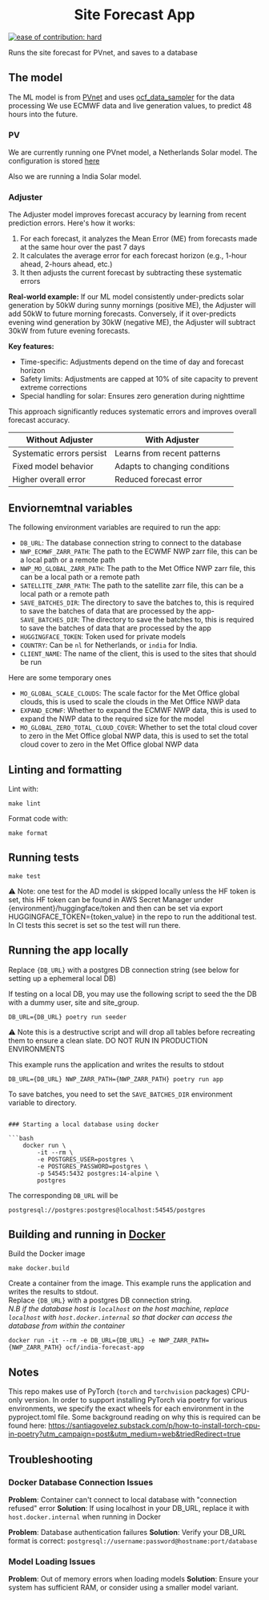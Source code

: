 <h1 align="center">Site Forecast App </h1>


[![ease of contribution: hard](https://img.shields.io/badge/ease%20of%20contribution:%20hard-bb2629)](https://github.com/openclimatefix/ocf-meta-repo?tab=readme-ov-file#how-easy-is-it-to-get-involved)

Runs the site forecast for PVnet, and saves to a database

## The model

The ML model is from [PVnet](https://github.com/openclimatefix/PVNet) and uses [ocf_data_sampler](https://github.com/openclimatefix/ocf-data-sampler) for the data processing
We use ECMWF data and live generation values, to predict 48 hours into the future. 

### PV

We are currently running one PVnet model, a Netherlands Solar model.
The configuration is stored [here](https://huggingface.co/openclimatefix/pvnet_nl)

Also we are running a India Solar model. 

### Adjuster

The Adjuster model improves forecast accuracy by learning from recent prediction errors. Here's how it works:

1. For each forecast, it analyzes the Mean Error (ME) from forecasts made at the same hour over the past 7 days
2. It calculates the average error for each forecast horizon (e.g., 1-hour ahead, 2-hours ahead, etc.)
3. It then adjusts the current forecast by subtracting these systematic errors

**Real-world example:**
If our ML model consistently under-predicts solar generation by 50kW during sunny mornings (positive ME), the Adjuster will add 50kW to future morning forecasts. Conversely, if it over-predicts evening wind generation by 30kW (negative ME), the Adjuster will subtract 30kW from future evening forecasts.

**Key features:**
- Time-specific: Adjustments depend on the time of day and forecast horizon
- Safety limits: Adjustments are capped at 10% of site capacity to prevent extreme corrections
- Special handling for solar: Ensures zero generation during nighttime

This approach significantly reduces systematic errors and improves overall forecast accuracy.

| Without Adjuster | With Adjuster |
|------------------|---------------|
| Systematic errors persist | Learns from recent patterns |
| Fixed model behavior | Adapts to changing conditions |
| Higher overall error | Reduced forecast error |


## Enviornemtnal variables

The following environment variables are required to run the app:
- `DB_URL`: The database connection string to connect to the database
- `NWP_ECMWF_ZARR_PATH`: The path to the ECWMF NWP zarr file, this can be a local path or a remote path
- `NWP_MO_GLOBAL_ZARR_PATH`: The path to the Met Office NWP zarr file, this can be a local path or a remote path
- `SATELLITE_ZARR_PATH`: The path to the satellite zarr file, this can be a local path or a remote path
- `SAVE_BATCHES_DIR`: The directory to save the batches to, this is required to save the batches of data that are processed by the app- `SAVE_BATCHES_DIR`: The directory to save the batches to, this is required to save the batches of data that are processed by the app
- `HUGGINGFACE_TOKEN`: Token used for private models
- `COUNTRY`: Can be `nl` for Netherlands, or `india` for India. 
- `CLIENT_NAME`: The name of the client, this is used to the sites that should be run

Here are some temporary ones
- `MO_GLOBAL_SCALE_CLOUDS`: The scale factor for the Met Office global clouds, this is used to scale the clouds in the Met Office NWP data
- `EXPAND_ECMWF`: Whether to expand the ECMWF NWP data, this is used to expand the NWP data to the required size for the model
- `MO_GLOBAL_ZERO_TOTAL_CLOUD_COVER`: Whether to set the total cloud cover to zero in the Met Office global NWP data, this is used to set the total cloud cover to zero in the Met Office global NWP data

## Linting and formatting

Lint with:
```
make lint
```

Format code with:
```
make format
```

## Running tests

```
make test
```

⚠️ Note: one test for the AD model is skipped locally unless the HF token is set, this HF token can be found in AWS Secret Manager under {environment}/huggingface/token and then can be set via export HUGGINGFACE_TOKEN={token_value} in the repo to run the additional test. In CI tests this secret is set so the test will run there.

## Running the app locally
Replace `{DB_URL}` with a postgres DB connection string (see below for setting up a ephemeral local DB)

If testing on a local DB, you may use the following script to seed the the DB with a dummy user, site and site_group. 
```
DB_URL={DB_URL} poetry run seeder
```
⚠️ Note this is a destructive script and will drop all tables before recreating them to ensure a clean slate. DO NOT RUN IN PRODUCTION ENVIRONMENTS

This example runs the application and writes the results to stdout
```
DB_URL={DB_URL} NWP_ZARR_PATH={NWP_ZARR_PATH} poetry run app
```

To save batches, you need to set the `SAVE_BATCHES_DIR` environment variable to directory. 
```

### Starting a local database using docker

```bash
    docker run \
        -it --rm \
        -e POSTGRES_USER=postgres \
        -e POSTGRES_PASSWORD=postgres \
        -p 54545:5432 postgres:14-alpine \
        postgres
```

The corresponding `DB_URL` will be

`postgresql://postgres:postgres@localhost:54545/postgres`

## Building and running in [Docker](https://www.docker.com/)

Build the Docker image
```
make docker.build
```

Create a container from the image. This example runs the application and writes the results to stdout.\
Replace `{DB_URL}` with a postgres DB connection string.\
*N.B if the database host is `localhost` on the host machine, replace `localhost` with `host.docker.internal` so that docker can access the database from within the container*
```
docker run -it --rm -e DB_URL={DB_URL} -e NWP_ZARR_PATH={NWP_ZARR_PATH} ocf/india-forecast-app
```

## Notes

This repo makes use of PyTorch (`torch` and `torchvision` packages) CPU-only version. In order to support installing PyTorch via poetry for various environments, we specify the exact wheels for each environment in the pyproject.toml file. Some background reading on why this is required can be found here: https://santiagovelez.substack.com/p/how-to-install-torch-cpu-in-poetry?utm_campaign=post&utm_medium=web&triedRedirect=true 

## Troubleshooting

### Docker Database Connection Issues

**Problem**: Container can't connect to local database with "connection refused" error
**Solution**: If using localhost in your DB_URL, replace it with `host.docker.internal` when running in Docker

**Problem**: Database authentication failures
**Solution**: Verify your DB_URL format is correct: `postgresql://username:password@hostname:port/database`

### Model Loading Issues

**Problem**: Out of memory errors when loading models
**Solution**: Ensure your system has sufficient RAM, or consider using a smaller model variant.
